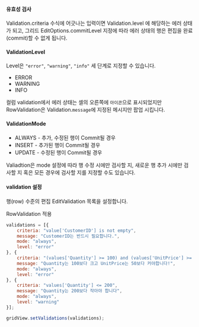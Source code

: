 #### 유효성 검사

Validation.criteria 수식에 어긋나는 입력이면 Validation.level 에 해당하는 에러 상태가 되고, 그리드 EditOptions.commitLevel 지정에 따라 에러 상태의 행은 편집을 완료(commit)할 수 없게 됩니다.

#### ValidationLevel

Level은 `"error"`, `"warning"`, `"info"` 세 단계로 지정할 수 있습니다. 

* ERROR 
* WARNING
* INFO

컬럼 validation에서 에러 상태는 셀의 오른쪽에 `아이콘`으로 표시되었지만 RowValidation은 Validation.`message`에 지정된 메시지만 팝업 시킵니다.

#### ValidationMode

* ALWAYS - 추가, 수정된 행이 Commit될 경우
* INSERT - 추가된 행이 Commit될 경우
* UPDATE - 수정된 행이 Commit될 경우

Valiadtion은 mode 설정에 따라 행 수정 시에만 검사할 지, 새로운 행 추가 시에만 검사할 지 혹은 모든 경우에 검사할 지를 지정할 수도 있습니다.

#### validation 설정

행(row) 수준의 편집 EditValidation 목록을 설정합니다.

<a class="btn primary small round lowercase" id="btnSetValidation">RowValidation 적용</a>

```js
validations = [{
    criteria: "value['CustomerID'] is not empty",
    message: "CustomerID는 반드시 필요합니다.",
    mode: "always",
    level: "error"
}, {
    criteria: "(values['Quantity'] >= 100) and (values['UnitPrice'] >= 50)",
    message: "Quantity는 100보다 크고 UnitPrice는 50보다 커야합니다!",
    mode: "always",
    level: "error"
}, {
    criteria: "values['Quantity'] <= 200",
    message: "Quantity는 200보다 작아야 합니다",
    mode: "always",
    level: "warning"
}];

gridView.setValidations(validations);
```

<script>
$('#btnSetValidation').click(function() {
	validations = [{
        criteria: "value['CustomerID'] is not empty",
        message: "CustomerID는 반드시 필요합니다.",
        mode: "always",
        level: "error"
    }, {
        criteria: "(values['Quantity'] >= 100) and (values['UnitPrice'] >= 50)",
        message: "Quantity는 100보다 크고 UnitPrice는 50보다 커야합니다!",
        mode: "always",
        level: "error"
    }, {
        criteria: "values['Quantity'] <= 200",
        message: "Quantity는 200보다 작아야 합니다",
        mode: "always",
        level: "warning"
    }];
 
    gridView.setValidations(validations);
});
</script>